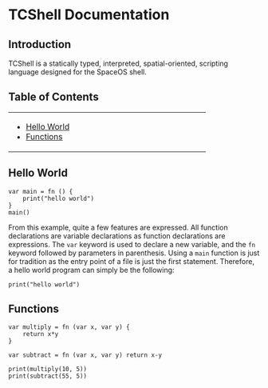 # TCShell Documentation

## Introduction

TCShell is a statically typed, interpreted, spatial-oriented, scripting language designed
for the SpaceOS shell.

## Table of Contents

<table>
<tr><td width=33% valign=top>

* [Hello World](#hello-world)
* [Functions](#functions)

</td><td width=33% valign=top>
</tr>
</table>


## Hello World

```
var main = fn () {
    print("hello world")
}
main()
```
From this example, quite a few features are expressed. All function declarations are
variable declarations as function declarations are expressions. The `var` keyword is used
to declare a new variable, and the `fn` keyword followed by parameters in parenthesis. Using a
`main` function is just for tradition as the entry point of a file is just the first statement.
Therefore, a hello world program can simply be the following:

```
print("hello world")
```

## Functions

```
var multiply = fn (var x, var y) {
    return x*y
}

var subtract = fn (var x, var y) return x-y

print(multiply(10, 5))
print(subtract(55, 5))
```
